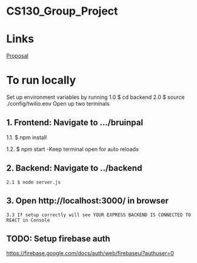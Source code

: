 # CS130_Group_Project

# Links

[Proposal](https://docs.google.com/document/d/121xmPaLOenfvDO8JuA1cckpeetHr0g3Aj8t2bRJcYNc/edit)

# To run locally

Set up environment variables by running
1.0 $ cd backend
2.0 $ source ./config/twilio.env
Open up two terminals

## 1. Frontend: Navigate to .../bruinpal

1.1. $ npm install

1.2. $ npm start
-Keep terminal open for auto reloads

## 2. Backend: Navigate to ../backend

    2.1 $ node server.js

## 3. Open http://localhost:3000/ in browser

    3.3 If setup correctly will see YOUR EXPRESS BACKEND IS CONNECTED TO REACT in Console

## TODO: Setup firebase auth

https://firebase.google.com/docs/auth/web/firebaseui?authuser=0
